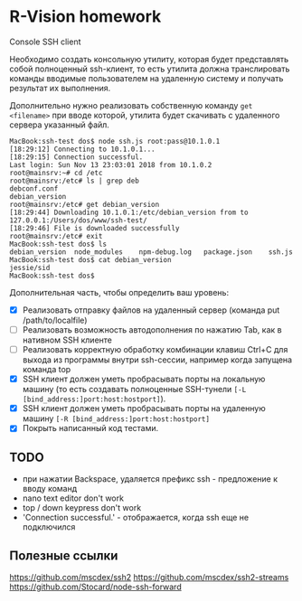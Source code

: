 # R-Vision homework

Console SSH client

Необходимо создать консольную утилиту, которая будет представлять собой полноценный ssh-клиент, то есть утилита должна транслировать команды вводимые пользователем на удаленную систему и получать результат их выполнения. 

Дополнительно нужно реализовать собственную команду `get <filename>` при вводе которой, утилита будет скачивать с удаленного сервера указанный файл.

```
MacBook:ssh-test dos$ node ssh.js root:pass@10.1.0.1
[18:29:12] Connecting to 10.1.0.1...
[18:29:15] Connection successful.
Last login: Sun Nov 13 23:03:01 2018 from 10.1.0.2
root@mainsrv:~# cd /etc
root@mainsrv:/etc# ls | grep deb
debconf.conf
debian_version
root@mainsrv:/etc# get debian_version
[18:29:44] Downloading 10.1.0.1:/etc/debian_version from to 127.0.0.1:/Users/dos/www/ssh-test/
[18:29:46] File is downloaded successfully
root@mainsrv:/etc# exit
MacBook:ssh-test dos$ ls
debian_version  node_modules    npm-debug.log   package.json    ssh.js
MacBook:ssh-test dos$ cat debian_version
jessie/sid
MacBook:ssh-test dos$
```

Дополнительная часть, чтобы определить ваш уровень:

- [x] Реализовать отправку файлов на удаленный сервер (команда put /path/to/localfile)
- [ ] Реализовать возможность автодополнения по нажатию Tab, как в нативном SSH клиенте
- [ ] Реализовать корректную обработку комбинации клавиш Ctrl+C для выхода из программы внутри ssh-сессии, например когда запущена команда top
- [x] SSH клиент должен уметь пробрасывать порты на локальную машину (то есть создавать полноценные SSH-тунели `[-L [bind_address:]port:host:hostport]`).
- [x] SSH клиент должен уметь пробрасывать порты на удаленную машину `[-R [bind_address:]port:host:hostport]`
- [x] Покрыть написанный код тестами.

## TODO

- при нажатии Backspace, удаляется префикс ssh - предложение к вводу команд
- nano text editor don't work
- top / down keypress don't work
- 'Connection successful.' - отображается, когда ssh еще не подключился

## Полезные ссылки

https://github.com/mscdex/ssh2
https://github.com/mscdex/ssh2-streams
https://github.com/Stocard/node-ssh-forward
